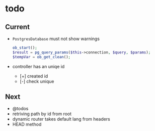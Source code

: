 # todo

## Current

- `PostgresDatabase` must not show warnings

  ```php
  ob_start();
  $result = pg_query_params($this->connection, $query, $params);
  $tempVar = ob_get_clean();
  ```

- controller has an uniqe id
  - [+] created id
  - [-] check unique

## Next

- @todos
- retriving path by id from root
- dynamic router takes default lang from headers  
- HEAD method

